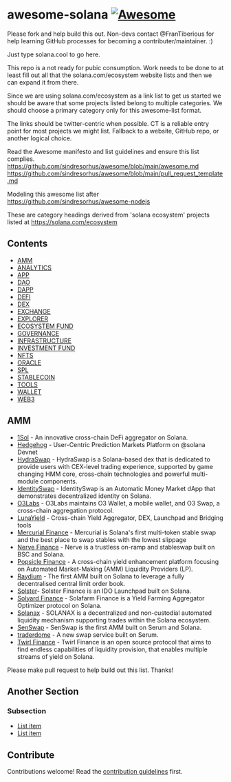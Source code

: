 # awesome-solana [![Awesome](https://awesome.re/badge.svg)](https://awesome.re)


Please fork and help build this out. Non-devs contact @FranTiberious for help learning GitHub processes for becoming a contributer/maintainer. :) 

Just type solana.cool to go here.

This repo is a not ready for pubic consumption. Work needs to be done to at least fill out all that the solana.com/ecosystem website lists and then we can expand it from there.

Since we are using solana.com/ecosystem as a link list to get us started we should be aware that some projects listed belong to multiple categories. We should choose a primary category only for this awesome-list format.

The links should be twitter-centric when possible. CT is a reliable entry point for most projects we might list. Fallback to a website, GitHub repo, or another logical choice.


Read the Awesome manifesto and list guidelines and ensure this list complies.
https://github.com/sindresorhus/awesome/blob/main/awesome.md
https://github.com/sindresorhus/awesome/blob/main/pull_request_template.md


Modeling this awesome list after https://github.com/sindresorhus/awesome-nodejs


These are category headings derived from 'solana ecosystem' projects listed at https://solana.com/ecosystem


## Contents

- [AMM](#amm)
- [ANALYTICS](#section)
- [APP](#section)
- [DAO](#section)
- [DAPP](#section)
- [DEFI](#section)
- [DEX](#section)
- [EXCHANGE](#section)
- [EXPLORER](#section)
- [ECOSYSTEM FUND](#section)
- [GOVERNANCE](#section)
- [INFRASTRUCTURE](#section)
- [INVESTMENT FUND](#section)
- [NFTS](#section)
- [ORACLE](#section)
- [SPL](#section)
- [STABLECOIN](#section)
- [TOOLS](#section)
- [WALLET](#section)
- [WEB3](#section)




## AMM


- [1Sol](https://twitter.com/1solProtocol) - An innovative cross-chain DeFi aggregator on Solana.
- [Hedgehog](https://twitter.com/HedgehogMarket) - User-Centric Prediction Markets Platform on @solana Devnet
- [HydraSwap](https://twitter.com/HydraSwap_io) - HydraSwap is a Solana-based dex that is dedicated to provide users with CEX-level trading experience, supported by game changing HMM core, cross-chain technologies and powerful multi-module components.
- [IdentitySwap](https://github.com/civicteam/identity-swap) - IdentitySwap is an Automatic Money Market dApp that demonstrates decentralized identity on Solana.
- [O3Labs](https://twitter.com/O3_Labs) - O3Labs maintains O3 Wallet, a mobile wallet, and O3 Swap, a cross-chain aggregation protocol.
- [LunaYield](https://twitter.com/Luna_Yield) - Cross-chain Yield Aggregator, DEX, Launchpad and Bridging tools
- [Mercurial Finance](https://twitter.com/MercurialFi) - Mercurial is Solana's first multi-token stable swap and the best place to swap stables with the lowest slippage
- [Nerve Finance](https://twitter.com/nervefinance) - Nerve is a trustless on-ramp and stableswap built on BSC and Solana.
- [Popsicle Finance](https://twitter.com/popsiclefinance) - A cross-chain yield enhancement platform focusing on Automated Market-Making (AMM) Liquidity Providers (LP).
- [Raydium](https://twitter.com/RaydiumProtocol) - The first AMM built on Solana to leverage a fully decentralised central limit order book.
- [Solster](https://twitter.com/solster_finance)- Solster Finance is an IDO Launchpad built on Solana.
- [Solyard Finance](https://twitter.com/SolyardFinance) - Solafarm Finance is a Yield Farming Aggregator Optimizer protocol on Solana.
- [Solanax](https://twitter.com/Solanaxorg) - SOLANAX is a decentralized and non-custodial automated liquidity mechanism supporting trades within the Solana ecosystem.
- [SenSwap](https://twitter.com/SenSwap) - SenSwap is the first AMM built on Serum and Solana.
- [traderdome](https://traderdome.io/#/) - A new swap service built on Serum.
- [Twirl Finance](https://twitter.com/twirlfinance) - Twirl Finance is an open source protocol that aims to find endless capabilities of liquidity provision, that enables multiple streams of yield on Solana.



Please make pull request to help build out this list. Thanks!



## Another Section

### Subsection

- [List item](http://example.com)
- [List item](http://example.com)


## Contribute

Contributions welcome! Read the [contribution guidelines](contributing.md) first.
